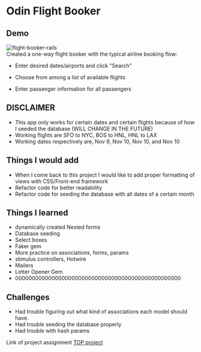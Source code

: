 # Odin Flight Booker

## Demo
![flight-booker-rails](https://github.com/kenyounot123/flight-booker/assets/70028795/9a65661c-0b2e-4466-9275-9ed6aa6e0aed) <br>
Created a one-way flight booker with the typical airline booking flow:

* Enter desired dates/airports and click "Search"

* Choose from among a list of available flights

* Enter passenger information for all passengers

## DISCLAIMER
* This app only works for certain dates and certain flights because of how I seeded the database (WILL CHANGE IN THE FUTURE)
* Working flights are SFO to NYC, BOS to HNL, HNL to LAX
* Working dates respectively are, Nov 9, Nov 10, Nov 10, and Nov 10

## Things I would add
* When I come back to this project I would like to add proper formatting of views with CSS/Front-end framework
* Refactor code for better readability 
* Refactor code for seeding the database with all dates of a certain month

## Things I learned 
* dynamically created Nested forms 
* Database seeding
* Select boxes 
* Faker gem
* More practice on associations, forms, params
* stimulus controllers, Hotwire
* Mailers
* Letter Opener Gem 
* 00000000000000000000000000000000000000000000000000

## Challenges
* Had trouble figuring out what kind of associations each model should have. 
* Had trouble seeding the database properly 
* Had trouble with hash params

Link of project assignment [TOP project](https://www.theodinproject.com/lessons/ruby-on-rails-flight-booker)
